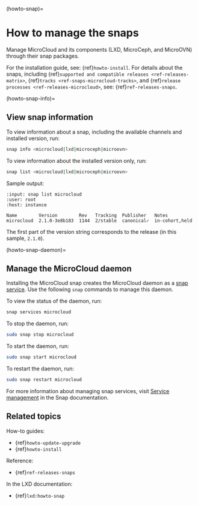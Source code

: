 (howto-snap)=
# How to manage the snaps

Manage MicroCloud and its components (LXD, MicroCeph, and MicroOVN) through their snap packages.

For the installation guide, see: {ref}`howto-install`. For details about the snaps, including {ref}`supported and compatible releases <ref-releases-matrix>`, {ref}`tracks <ref-snaps-microcloud-tracks>`, and {ref}`release processes <ref-releases-microcloud>`, see: {ref}`ref-releases-snaps`.

(howto-snap-info)=
## View snap information

To view information about a snap, including the available channels and installed version, run:

```bash
snap info <microcloud|lxd|microceph|microovn>
```

To view information about the installed version only, run:

```bash
snap list <microcloud|lxd|microceph|microovn>
```

Sample output:

```{terminal}
:input: snap list microcloud
:user: root
:host: instance

Name        Version        Rev   Tracking  Publisher   Notes
microcloud  2.1.0-3e8b183  1144  2/stable  canonical✓  in-cohort,held
```

The first part of the version string corresponds to the release (in this sample, `2.1.0`).

(howto-snap-daemon)=
## Manage the MicroCloud daemon

Installing the MicroCloud snap creates the MicroCloud daemon as a [snap service](https://snapcraft.io/docs/service-management). Use the following `snap` commands to manage this daemon.

To view the status of the daemon, run:

```bash
snap services microcloud
```

To stop the daemon, run:

```bash
sudo snap stop microcloud
```

To start the daemon, run:

```bash
sudo snap start microcloud
```

To restart the daemon, run:

```bash
sudo snap restart microcloud
```

For more information about managing snap services, visit [Service management](https://snapcraft.io/docs/service-management) in the Snap documentation.

## Related topics

How-to guides:
- {ref}`howto-update-upgrade`
- {ref}`howto-install`

Reference:
- {ref}`ref-releases-snaps`

In the LXD documentation:

- {ref}`lxd:howto-snap`

